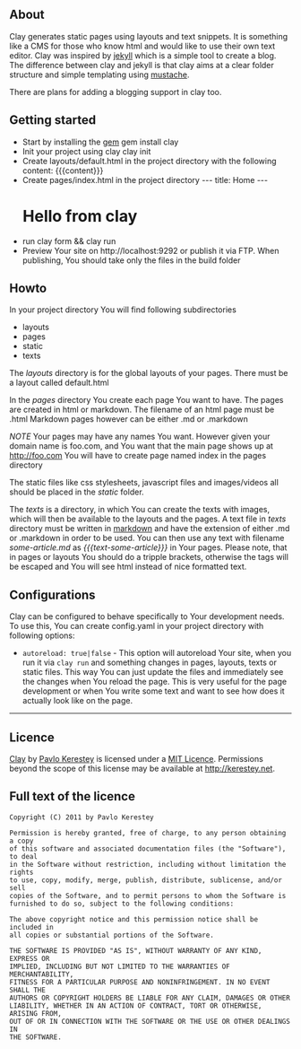 ## About

Clay generates static pages using layouts and text snippets. It is something like a CMS for those who know html and would like to use their own text editor. Clay was inspired by [jekyll](http://jekyllrb.com/) which is a simple tool to create a blog. The difference between clay and jekyll is that clay aims at a clear folder structure and simple templating using [mustache](http://mustache.github.com/). 

There are plans for adding a blogging support in clay too.

## Getting started

* Start by installing the [gem](https://rubygems.org/gems/clay)
        gem install clay
* Init your project using clay
        clay init <project name>
* Create layouts/default.html in the project directory with the following content:
        <html>
          <title>{{title}}</title>
          <body>{{{content}}}</body>
        </html>
* Create pages/index.html in the project directory
        ---
        title: Home
        ---
        <h1>Hello from clay</h1>
* run 
        clay form && clay run
* Preview Your site on http://localhost:9292 or publish it via FTP. 
  When publishing, You should take only the files in the build folder

## Howto

In your project directory You will find following subdirectories

* layouts
* pages
* static
* texts
   
The _layouts_ directory is for the global layouts of your pages. 
There must be a layout called default.html
	 
In the _pages_ directory You create each page You want to have.
The pages are created in html or markdown.
The filename of an html page must be <pagename>.html 
Markdown pages however can be either <pagename>.md or <pagename>.markdown

*NOTE* Your pages may have any names You want. However given your domain 
name is foo.com, and You want that the main page shows up at http://foo.com
You will have to create page named index in the pages directory

The static files like css stylesheets, javascript files and images/videos
all should be placed in the _static_ folder. 

The _texts_ is a directory, in which You can create the texts with images, 
which will then be available to the layouts and the pages. 
A text file in _texts_ directory must be written in 
[markdown](http://daringfireball.net/projects/markdown/) and have the extension
of either .md or .markdown in order to be used. You can then use any text with
filename *some-article.md* as *{{{text-some-article}}}* in Your pages. Please
note, that in pages or layouts You should do a tripple brackets, otherwise
the tags will be escaped and You will see html instead of nice formatted text.

## Configurations

Clay can be configured to behave specifically to Your development needs.
To use this, You can create config.yaml in your project directory with 
following options:

* `autoreload: true|false` - This option will autoreload Your site, when you run it via
  `clay run` and something changes in pages, layouts, texts or static files.
  This way You can just update the files and immediately see the changes
  when You reload the page. This is very useful for the page development 
  or when You write some text and want to see how does it actually look 
  like on the page.

----------------------------------------

## Licence

[Clay](https://github.com/kerestey/clay) by [Pavlo Kerestey](http://kerestey.net) is licensed under a [MIT Licence](http://creativecommons.org/licenses/MIT/). Permissions beyond the scope of this license may be available at <a xmlns:cc="http://creativecommons.org/ns#" href="http://kerestey.net" rel="cc:morePermissions">http://kerestey.net</a>.

## Full text of the licence

    Copyright (C) 2011 by Pavlo Kerestey

    Permission is hereby granted, free of charge, to any person obtaining a copy
    of this software and associated documentation files (the "Software"), to deal
    in the Software without restriction, including without limitation the rights
    to use, copy, modify, merge, publish, distribute, sublicense, and/or sell
    copies of the Software, and to permit persons to whom the Software is
    furnished to do so, subject to the following conditions:

    The above copyright notice and this permission notice shall be included in
    all copies or substantial portions of the Software.

    THE SOFTWARE IS PROVIDED "AS IS", WITHOUT WARRANTY OF ANY KIND, EXPRESS OR
    IMPLIED, INCLUDING BUT NOT LIMITED TO THE WARRANTIES OF MERCHANTABILITY,
    FITNESS FOR A PARTICULAR PURPOSE AND NONINFRINGEMENT. IN NO EVENT SHALL THE
    AUTHORS OR COPYRIGHT HOLDERS BE LIABLE FOR ANY CLAIM, DAMAGES OR OTHER
    LIABILITY, WHETHER IN AN ACTION OF CONTRACT, TORT OR OTHERWISE, ARISING FROM,
    OUT OF OR IN CONNECTION WITH THE SOFTWARE OR THE USE OR OTHER DEALINGS IN
    THE SOFTWARE.
